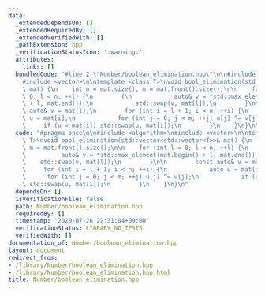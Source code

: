 ```yaml
---
data:
  _extendedDependsOn: []
  _extendedRequiredBy: []
  _extendedVerifiedWith: []
  _pathExtension: hpp
  _verificationStatusIcon: ':warning:'
  attributes:
    links: []
  bundledCode: "#line 2 \"Number/boolean_elimination.hpp\"\n\n#include <algorithm>\n\
    #include <vector>\n\ntemplate <class T>\nvoid bool_elimination(std::vector<std::vector<T>>&\
    \ mat) {\n    int n = mat.size(), m = mat.front().size();\n\n    for (int l =\
    \ 0; l < n; ++l) {\n        {\n            auto& v = *std::max_element(mat.begin()\
    \ + l, mat.end());\n            std::swap(v, mat[l]);\n        }\n\n        const\
    \ auto& v = mat[l];\n        for (int i = l + 1; i < n; ++i) {\n            auto\
    \ u = mat[i];\n            for (int j = 0; j < m; ++j) u[j] ^= v[j];\n       \
    \     if (u < mat[i]) std::swap(u, mat[i]);\n        }\n    }\n}\n"
  code: "#pragma once\n\n#include <algorithm>\n#include <vector>\n\ntemplate <class\
    \ T>\nvoid bool_elimination(std::vector<std::vector<T>>& mat) {\n    int n = mat.size(),\
    \ m = mat.front().size();\n\n    for (int l = 0; l < n; ++l) {\n        {\n  \
    \          auto& v = *std::max_element(mat.begin() + l, mat.end());\n        \
    \    std::swap(v, mat[l]);\n        }\n\n        const auto& v = mat[l];\n   \
    \     for (int i = l + 1; i < n; ++i) {\n            auto u = mat[i];\n      \
    \      for (int j = 0; j < m; ++j) u[j] ^= v[j];\n            if (u < mat[i])\
    \ std::swap(u, mat[i]);\n        }\n    }\n}\n"
  dependsOn: []
  isVerificationFile: false
  path: Number/boolean_elimination.hpp
  requiredBy: []
  timestamp: '2020-07-26 22:31:04+09:00'
  verificationStatus: LIBRARY_NO_TESTS
  verifiedWith: []
documentation_of: Number/boolean_elimination.hpp
layout: document
redirect_from:
- /library/Number/boolean_elimination.hpp
- /library/Number/boolean_elimination.hpp.html
title: Number/boolean_elimination.hpp
---
```

